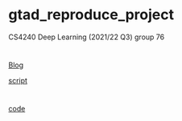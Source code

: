 # gtad_reproduce_project
CS4240 Deep Learning (2021/22 Q3) group 76


#
[Blog](https://github.com/Atherzzz/gtad_reproduce_project/blob/main/DeepLearningBlog.md)

[script](https://github.com/Atherzzz/gtad_reproduce_project/blob/main/collab%20script.ipynb)


#
[code](https://github.com/Atherzzz/gtad_reproduce_project/tree/Code)
